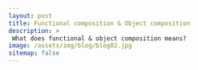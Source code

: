 ```yaml
---
layout: post
title: Functional composition & Object composition
description: >
 What does functional & object composition means?
image: /assets/img/blog/blog02.jpg
sitemap: false
---
```


